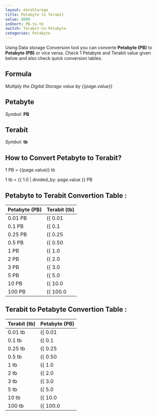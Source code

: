 ```yaml
---
layout: dataStorage
title: Petabyte to Terabit
value: 8000
inShort: PB-to-tb
switch: Terabit-to-Petabyte
categories: Petabyte
---
```


Using Data storage Conversion tool you can converte **Petabyte (PB)** to **Petabyte (PB)** or vice versa. Check 1 Petabyte and Terabit value given below and also check quick conversion tables.

## Formula
*Multiply the Digital Storage value by {{page.value}}*

## Petabyte
*Symbol:* **PB**

## Terabit
*Symbol:* **tb**

## How to Convert Petabyte to Terabit?

1 PB = {{page.value}} tb

1 tb = {{ 1.0 | divided_by: page.value }} PB


## Petabyte to Terabit Convertion Table :

| Petabyte (PB) | Terabit (tb) |
| ---- | ---- |
| 0.01 PB | {{ 0.01 | times: page.value | round: 12 }} tb |
| 0.1 PB | {{ 0.1 | times: page.value | round: 12 }} tb |
| 0.25 PB | {{ 0.25 | times: page.value | round: 12 }} tb |
| 0.5 PB | {{ 0.50 | times: page.value | round: 12 }} tb |
| 1 PB | {{ 1.0 | times: page.value | round: 12 }} tb |
| 2 PB | {{ 2.0 | times: page.value | round: 12 }} tb |
| 3 PB | {{ 3.0 | times: page.value | round: 12 }} tb |
| 5 PB | {{ 5.0 | times: page.value | round: 12 }} tb |
| 10 PB | {{ 10.0 | times: page.value | round: 12 }} tb |
| 100 PB | {{ 100.0 | times: page.value | round: 12 }} tb |

## Terabit to Petabyte Convertion Table :

| Terabit (tb) | Petabyte (PB) |
| ---- | ---- |
| 0.01 tb | {{ 0.01 | divided_by: page.value | round: 12 }} PB |
| 0.1 tb | {{ 0.1 | divided_by: page.value | round: 12 }} PB |
| 0.25 tb | {{ 0.25 | divided_by: page.value | round: 12 }} PB |
| 0.5 tb | {{ 0.50 | divided_by: page.value | round: 12 }} PB |
| 1 tb | {{ 1.0 | divided_by: page.value | round: 12 }} PB |
| 2 tb | {{ 2.0 | divided_by: page.value | round: 12 }} PB |
| 3 tb | {{ 3.0 | divided_by: page.value | round: 12 }} PB |
| 5 tb | {{ 5.0 | divided_by: page.value | round: 12 }} PB |
| 10 tb | {{ 10.0 | divided_by: page.value | round: 12 }} PB |
| 100 tb | {{ 100.0 | divided_by: page.value | round: 12 }} PB |


<script>
document.getElementById('selectInput')[20].selected = true
document.getElementById('selectOutput')[14].selected = true
</script>
